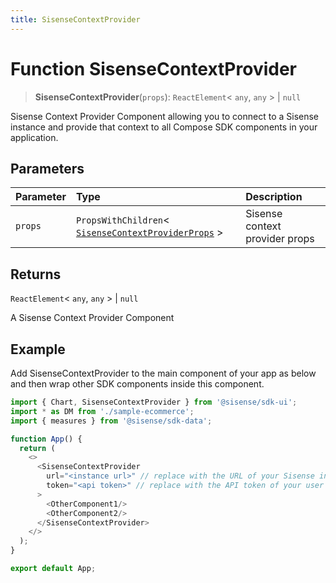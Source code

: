 ```yaml
---
title: SisenseContextProvider
---
```


# Function SisenseContextProvider

> **SisenseContextProvider**(`props`): `ReactElement`\< `any`, `any` \> \| `null`

Sisense Context Provider Component allowing you to connect to
a Sisense instance and provide that context
to all Compose SDK components in your application.

## Parameters

| Parameter | Type | Description |
| :------ | :------ | :------ |
| `props` | `PropsWithChildren`\< [`SisenseContextProviderProps`](../interfaces/interface.SisenseContextProviderProps.md) \> | Sisense context provider props |

## Returns

`ReactElement`\< `any`, `any` \> \| `null`

A Sisense Context Provider Component

## Example

Add SisenseContextProvider to the main component of your app as below and then wrap
other SDK components inside this component.

```ts
import { Chart, SisenseContextProvider } from '@sisense/sdk-ui';
import * as DM from './sample-ecommerce';
import { measures } from '@sisense/sdk-data';

function App() {
  return (
    <>
      <SisenseContextProvider
        url="<instance url>" // replace with the URL of your Sisense instance
        token="<api token>" // replace with the API token of your user account
      >
        <OtherComponent1/>
        <OtherComponent2/>
      </SisenseContextProvider>
    </>
  );
}

export default App;
```
